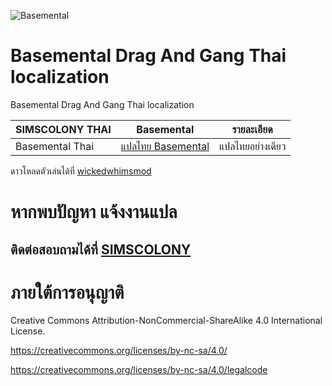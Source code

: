 ![Basemental]([https://scontent.fbkk10-1.fna.fbcdn.net/v/t39.30808-6/269605579_2032648843563175_1381426551895061247_n.png?_nc_cat=105&ccb=1-7&_nc_sid=730e14&_nc_ohc=EzzCXxhPpfUAX9ZKN-8&_nc_ht=scontent.fbkk10-1.fna&oh=00_AfDbdW9Z3_Z32ksUrl1GuQ6wOirb4MM36i922Aqm1ZTF5g&oe=64CE03DD](https://github.com/simscolony/Basemental_TH/blob/main/269605579_2032648843563175_1381426551895061247_n.png?raw=true))

# Basemental Drag And Gang Thai localization
Basemental Drag And Gang Thai localization

| SIMSCOLONY THAI| Basemental |รายละเอียด|
| ------------- | ------------- | ------------- |
| Basemental Thai| [แปลไทย Basemental ]()  |แปลไทยอย่างเดียว|

ดาวโหลดตัวเล่นได้ที่
[wickedwhimsmod](https://basementalcc.com/)

# หากพบปัญหา แจ้งงานแปล
## ติดต่อสอบถามได้ที่ [SIMSCOLONY](https://github.com/simscolony/Basemental_TH/blob/main/%5BSIMSCOLONY%5D%20Basemental%20Thai%202023.package)

# ภายใต้การอนุญาติ 

Creative Commons Attribution-NonCommercial-ShareAlike 4.0 International License.

https://creativecommons.org/licenses/by-nc-sa/4.0/

https://creativecommons.org/licenses/by-nc-sa/4.0/legalcode
